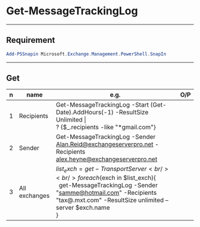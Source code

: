 # Get-MessageTrackingLog

---

## Requirement
````ps1
Add-PSSnapin Microsoft.Exchange.Management.PowerShell.SnapIn
````

---

## Get
|n|name|e.g.|O/P|
|-|----|----|---|
|1|Recipients|Get-MessageTrackingLog -Start (Get-Date).AddHours(-1) -ResultSize Unlimited \|<br/> ? {$_.recipients -like "*gmail.com"}||
|2|Sender|Get-MessageTrackingLog -Sender Alan.Reid@exchangeserverpro.net -Recipients alex.heyne@exchangeserverpro.net||
|3|All exchanges|$list_exch = get-TransportServer<br/><br/>foreach ($exch in $list_exch){<br/>&ensp;get-MessageTrackingLog -Sender "samme@hotmail.com" -Recipients "tax@.mxt.com" -ResultSize unlimited –server $exch.name<br/>}|
